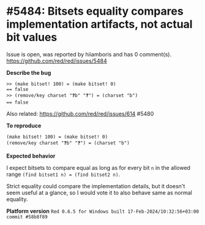 
#5484: Bitsets equality compares implementation artifacts, not actual bit values
================================================================================
Issue is open, was reported by hiiamboris and has 0 comment(s).
<https://github.com/red/red/issues/5484>

**Describe the bug**

```
>> (make bitset! 100) = (make bitset! 0)
== false
>> (remove/key charset "❓b" "❓") = (charset "b")
== false
```

Also related: https://github.com/red/red/issues/614 #5480 

**To reproduce**
```
(make bitset! 100) = (make bitset! 0)
(remove/key charset "❓b" "❓") = (charset "b")
```

**Expected behavior**

I expect bitsets to compare equal as long as for every bit `n` in the allowed range `(find bitset1 n) = (find bitset2 n)`. 

Strict equality could compare the implementation details, but it doesn't seem useful at a glance, so I would vote it to also behave same as normal equality.

**Platform version**
`Red 0.6.5 for Windows built 17-Feb-2024/10:32:56+03:00  commit #58b8f89`


